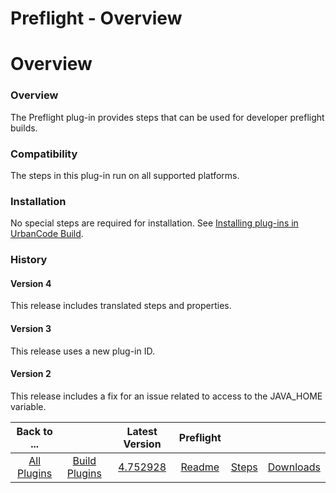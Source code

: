 
Preflight - Overview
====================

# Overview



### Overview




 


The Preflight plug-in provides steps that can be used for developer preflight builds.


### Compatibility


The steps in this plug-in run on all supported platforms.


### Installation


No special steps are required for installation. See [Installing plug-ins in UrbanCode Build](http://www-01.ibm.com/support/knowledgecenter/#!/SS8NMD_6.1.0/com.ibm.ucbuild.doc/topics/plugin_ch.html "Installing plug-ins in UrbanCode Build").


### History


#### Version 4


This release includes translated steps and properties.


#### Version 3


This release uses a new plug-in ID.


#### Version 2


This release includes a fix for an issue related to access to the JAVA\_HOME variable.




|Back to ...||Latest Version|Preflight |||
| :---: | :---: | :---: | :---: | :---: | :---: |
|[All Plugins](../../index.md)|[Build Plugins](../README.md)|[4.752928](https://raw.githubusercontent.com/UrbanCode/IBM-UCB-PLUGINS/main/files/Preflight/preflight-plugin-4.752928.zip)|[Readme](README.md)|[Steps](steps.md)|[Downloads](downloads.md)|

